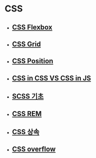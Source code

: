 # CSS

- ## [CSS Flexbox](./CSS_flexbox.md)

- ## [CSS Grid](./CSS_grid.md)

- ## [CSS Position](./CSS_position.md)

- ## [CSS in CSS VS CSS in JS](./CSS_in_CSS_vs_CSS_in_JS.md)

- ## [SCSS 기초](./CSS_SCSS_기초.md)

- ## [CSS REM](./CSS_REM.md)

- ## [CSS 상속](./CSS_상속.md)

- ## [CSS overflow](./CSS_overflow.md)
